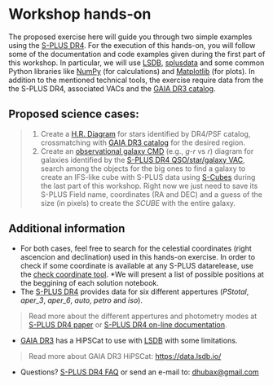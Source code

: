 # Workshop hands-on

The proposed exercise here will guide you through two simple examples using
the [S-PLUS DR4][1]. For the execution of this hands-on, you will follow 
some of the documentation and code examples given during the first part of 
this workshop. In particular, we will use [LSDB][2], [splusdata][3] and some 
common Python libraries like [NumPy][4] (for calculations) and 
[Matplotlib][5] (for plots). In addition to the mentioned technical tools, 
the exercise require data from the the S-PLUS DR4, associated VACs and the 
[GAIA DR3 catalog][6].

## Proposed science cases:

>1. Create a [H.R. Diagram][9] for stars identified by DR4/PSF catalog, 
crossmatching with [GAIA DR3 catalog][6] for the desired region.
>1. Create an [observational galaxy CMD][7] (e.g., *g-r* vs *r*) diagram for 
galaxies identified by the [S-PLUS DR4 QSO/star/galaxy VAC][8], search among
the objects for the big ones to find a galaxy to create an IFS-like cube 
with S-PLUS data using [S-Cubes][13] during the last part of this workshop. 
Right now we just need to save its S-PLUS Field name, coordinates (RA and DEC)
and a guess of the size (in pixels) to create the *SCUBE* with the entire
galaxy.

## Additional information

- For both cases, feel free to search for the celestial coordinates (right
ascencion and declination) used in this hands-on exercise. In order to check
if some coordinate is available at any S-PLUS datarelease, use the
[check coordinate tool][11]. *We will present a list of possible positions
at the beggining of each solution notebook.
- The [S-PLUS DR4][1] provides data for six different appertures (*PStotal*,
*aper_3*, *aper_6*, *auto*, *petro* and *iso*).
> Read more about the different appertures and photometry modes at 
[S-PLUS DR4 paper][1] or [S-PLUS DR4 on-line documentation][10].
- [GAIA DR3][6] has a HiPSCat to use with [LSDB][2] with some limitations.
> Read more about GAIA DR3 HiPSCat: <https://data.lsdb.io/>
- Questions? [S-PLUS DR4 FAQ][12] or send an e-mail to:
[dhubax\@gmail.com](mailto:dhubax@gmail.com?subject=SABWorkshop)

[1]: <https://www.aanda.org/articles/aa/pdf/forth/aa49725-24.pdf> "The Fourth S-PLUS Data Release: 12-filter photometry covering ~3000 square degrees in the southern hemisphere"
[2]: <https://lsdb.readthedocs.io/en/stable/> "Large Survey DataBase python framework"
[3]: <https://github.com/Schwarzam/splusdata> "S-PLUS data python package"
[4]: <https://numpy.org/> "NumPy: scientific computing with Python"
[5]: <https://matplotlib.org/> "Matplotlib: Visualization with Python"
[6]: <https://www.cosmos.esa.int/web/gaia/data-release-3> "GAIA Data Release 3"
[7]: <https://en.wikipedia.org/wiki/Galaxy_color%E2%80%93magnitude_diagram> "Galaxy color-magnitude diagram"
[8]: <https://splus.cloud/documentation/DR4?QSO/star/galaxy_classification> "QSO/star/galaxy classification VAC"
[9]: <https://en.wikipedia.org/wiki/Hertzsprung%E2%80%93Russell_diagram#/media/File:HRDiagram.png> "Observational Hertzsprung-Russel Diagram"
[10]: <https://splus.cloud/documentation/DR4?Photometry> "S-PLUS DR4 on-line documentation"
[11]: <https://splus.cloud/catalogtools/checkc> "S-PLUS check coordinate tool"
[12]: <https://splus.cloud/documentation/DR4?FAQ> "S-PLUS DR4 FAQ"
[13]: <https://elacerda.github.io/s-cubes/> "S-Cubes homepage"